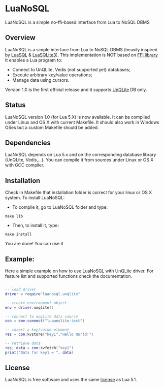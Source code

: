 # LuaNoSQL
LuaNoSQL is a simple no-ffi-based interface from Lua to NoSQL DBMS

## Overview

LuaNoSQL is a simple interface from Lua to NoSQL DBMS (heavily inspired by [LuaSQL](http://keplerproject.github.io/luasql/doc/us/) & [LuaSQLite3](http://lua.sqlite.org/index.cgi/index)). 
This implementation is NOT based on [FFI library](http://luajit.org/ext_ffi.html)
It enables a Lua program to:
 * Connect to UnQLite, Vedis (not supported yet) databases;
 * Execute arbitrary key/value operations;
 * Manage data using cursors.
 
Version 1.0 is the first official release and it supports [UnQLite](http://unqlite.org) DB only. 


## Status

LuaNoSQL version 1.0 (for Lua 5.X) is now available. 
It can be compiled under Linux and OS X with current Makefile.
It should also work in Windows OSes but a custom Makefile should be added.


## Dependencies

LuaNoSQL depends on Lua 5.x and on the corresponding database library (UnQLite, Vedis,...).
You can compile it from sources under Linux or OS X with GCC compiler.

## Installation

Check in Makefile that installation folder is correct for your linux or OS X system.
To install LuaNoSQL:
 * To compile it, go to LuaNoSQL folder and type:
 ```
 make lib
 ```

 * Then, to install it, type:
 ```
 make install
 ```
 
 You are done! You can use it


## Example:

Here a simple example on how to use LuaNoSQL with UnQLite driver.
For feature list and supported functions check the documentation.

```lua

-- load driver
driver = require"luanosql.unqlite"

-- create environment object
env = driver.unqlite()

-- connect to unqlite data source
con = env:connect("luaunqlite-test")

-- insert a key/value element
res = con:kvstore("key1","Hello World!")

-- retrieve data
res, data = con:kvfetch("key1")
print("Data for key1 = ", data)

```
 
 
## License

LuaNoSQL is free software and uses the same [license](https://github.com/hcsturix74/LuaNoSQL/LICENSE)
as Lua 5.1.


